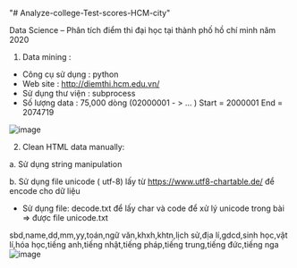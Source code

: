 "# Analyze-college-Test-scores-HCM-city" 


Data Science – Phân tích điểm thi đại học tại thành phố hồ chí minh năm 2020
1.	Data mining : 
-	Công cụ sử dụng : python 
-	Web site : http://diemthi.hcm.edu.vn/
-	Sử dụng thư viện : subprocess
-	Số lượng data : 75,000 dòng (02000001 - > … )
Start = 2000001
End = 2074719



![image](https://user-images.githubusercontent.com/102569475/160673015-ffa04db2-fd94-49fa-887c-c656cb03e469.png)



2.	Clean HTML data manually:

a.	Sử dụng string manipulation

b.	Sử dụng file unicode ( utf-8) lấy từ https://www.utf8-chartable.de/ để encode cho dữ liệu

-	Sử dụng file: decode.txt để lấy char và code để xử lý unicode trong bài => được file unicode.txt


sbd,name,dd,mm,yy,toán,ngữ văn,khxh,khtn,lịch sử,địa lí,gdcd,sinh học,vật lí,hóa học,tiếng anh,tiếng nhật,tiếng pháp,tiếng trung,tiếng đức,tiếng nga
![image](https://user-images.githubusercontent.com/102569475/160673166-87e25afc-0750-4985-9861-a37d5bb39cea.png)
